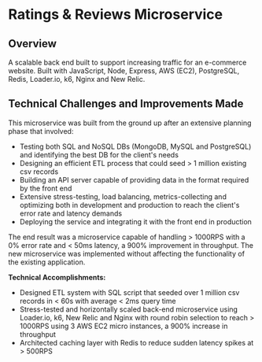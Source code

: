 # Ratings & Reviews Microservice

## Overview
A scalable back end built to support increasing traffic for an e-commerce website. Built with JavaScript, Node, Express, AWS (EC2), PostgreSQL, Redis, Loader.io, k6, Nginx and New Relic.

## Technical Challenges and Improvements Made
This microservice was built from the ground up after an extensive planning phase that involved:
- Testing both SQL and NoSQL DBs (MongoDB, MySQL and PostgreSQL) and identifying the best DB for the client's needs
- Designing an efficient ETL process that could seed > 1 million existing csv records
- Building an API server capable of providing data in the format required by the front end
- Extensive stress-testing, load balancing, metrics-collecting and optimizing both in development and production to reach the client's error rate and latency demands
- Deploying the service and integrating it with the front end in production

The end result was a microservice capable of handling > 1000RPS with a 0% error rate and < 50ms latency, a 900% improvement in throughput. The new microservice was implemented without affecting the functionality of the existing application.

**Technical Accomplishments:**
- Designed ETL system with SQL script that seeded over 1 million csv records in < 60s with average < 2ms query time
- Stress-tested and horizontally scaled back-end microservice using Loader.io, k6, New Relic and Nginx with round robin selection to reach > 1000RPS using 3 AWS EC2 micro instances, a 900% increase in throughput
- Architected caching layer with Redis to reduce sudden latency spikes at > 500RPS
